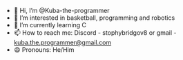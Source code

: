 - 👋 Hi, I’m @Kuba-the-programmer
- 👀 I’m interested in basketball, programming and robotics
- 🌱 I’m currently learning C
- 📫 How to reach me: Discord - stophybridgov8   or  gmail - kuba.the.programmer@gmail.com
- 😄 Pronouns: He/Him


<!---
Kuba-the-programmer/Kuba-the-programmer is a ✨ special ✨ repository because its `README.md` (this file) appears on your GitHub profile.
You can click the Preview link to take a look at your changes.
--->

